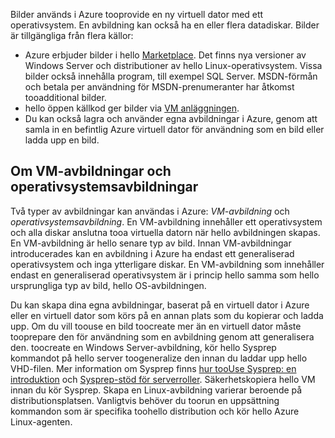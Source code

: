 

Bilder används i Azure tooprovide en ny virtuell dator med ett operativsystem. En avbildning kan också ha en eller flera datadiskar. Bilder är tillgängliga från flera källor:

* Azure erbjuder bilder i hello [Marketplace](https://azure.microsoft.com/gallery/virtual-machines/). Det finns nya versioner av Windows Server och distributioner av hello Linux-operativsystem. Vissa bilder också innehålla program, till exempel SQL Server. MSDN-förmån och betala per användning för MSDN-prenumeranter har åtkomst tooadditional bilder.
* hello öppen källkod ger bilder via [VM anläggningen](http://vmdepot.msopentech.com/List/Index).
* Du kan också lagra och använder egna avbildningar i Azure, genom att samla in en befintlig Azure virtuell dator för användning som en bild eller ladda upp en bild.

## <a name="about-vm-images-and-os-images"></a>Om VM-avbildningar och operativsystemsavbildningar
Två typer av avbildningar kan användas i Azure: *VM-avbildning* och *operativsystemsavbildning*. En VM-avbildning innehåller ett operativsystem och alla diskar anslutna tooa virtuella datorn när hello avbildningen skapas. En VM-avbildning är hello senare typ av bild. Innan VM-avbildningar introducerades kan en avbildning i Azure ha endast ett generaliserad operativsystem och inga ytterligare diskar. En VM-avbildning som innehåller endast en generaliserad operativsystem är i princip hello samma som hello ursprungliga typ av bild, hello OS-avbildningen.

Du kan skapa dina egna avbildningar, baserat på en virtuell dator i Azure eller en virtuell dator som körs på en annan plats som du kopierar och ladda upp. Om du vill toouse en bild toocreate mer än en virtuell dator måste tooprepare den för användning som en avbildning genom att generalisera den. toocreate en Windows Server-avbildning, kör hello Sysprep kommandot på hello server toogeneralize den innan du laddar upp hello VHD-filen. Mer information om Sysprep finns [hur tooUse Sysprep: en introduktion](http://go.microsoft.com/fwlink/p/?LinkId=392030) och [Sysprep-stöd för serverroller](https://msdn.microsoft.com/windows/hardware/commercialize/manufacture/desktop/sysprep-support-for-server-roles). Säkerhetskopiera hello VM innan du kör Sysprep. Skapa en Linux-avbildning varierar beroende på distributionsplatsen. Vanligtvis behöver du toorun en uppsättning kommandon som är specifika toohello distribution och kör hello Azure Linux-agenten.
